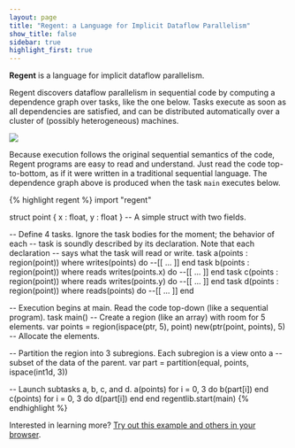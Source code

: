 ```yaml
---
layout: page
title: "Regent: a Language for Implicit Dataflow Parallelism"
show_title: false
sidebar: true
highlight_first: true
---
```


**Regent** is a language for implicit dataflow parallelism.

Regent discovers dataflow parallelism in sequential code by computing
a dependence graph over tasks, like the one below. Tasks execute as
soon as all dependencies are satisfied, and can be distributed
automatically over a cluster of (possibly heterogeneous) machines.

<img src="{{ site.baseurl }}/images/frontpage.svg" class="center-block">

Because execution follows the original sequential semantics of the
code, Regent programs are easy to read and understand. Just read the
code top-to-bottom, as if it were written in a traditional sequential
language. The dependence graph above is produced when the task `main`
executes below.

{% highlight regent %}
import "regent"

struct point { x : float, y : float } -- A simple struct with two fields.

-- Define 4 tasks. Ignore the task bodies for the moment; the behavior of each
-- task is soundly described by its declaration. Note that each declaration
-- says what the task will read or write.
task a(points : region(point)) where writes(points) do --[[ ... ]] end
task b(points : region(point)) where reads writes(points.x) do --[[ ... ]] end
task c(points : region(point)) where reads writes(points.y) do --[[ ... ]] end
task d(points : region(point)) where reads(points) do --[[ ... ]] end

-- Execution begins at main. Read the code top-down (like a sequential program).
task main()
  -- Create a region (like an array) with room for 5 elements.
  var points = region(ispace(ptr, 5), point)
  new(ptr(point, points), 5) -- Allocate the elements.

  -- Partition the region into 3 subregions. Each subregion is a view onto a
  -- subset of the data of the parent.
  var part = partition(equal, points, ispace(int1d, 3))

  -- Launch subtasks a, b, c, and d.
  a(points)
  for i = 0, 3 do
    b(part[i])
  end
  c(points)
  for i = 0, 3 do
    d(part[i])
  end
end
regentlib.start(main)
{% endhighlight %}

<p class="lead">Interested in learning more? <a href="http://try.regent-lang.org/spawn">Try out this example and others in your browser</a>.</p>

